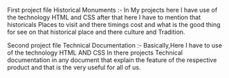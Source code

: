 First project file Historical Monuments :- In My projects here I have use of the technology HTML and CSS after that here I have to mention that historicals Places to visit and there timings cost and what is the good thing for see on that historical place and there culture and Tradition.

Second project file Technical Documentation :- Basically,Here I have to use of the technology HTML AND CSS In there projects Technical documentation in any document that explain the feature of the respective product and that is the very useful for all of us.
